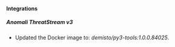 #### Integrations
##### Anomali ThreatStream v3
- Updated the Docker image to: *demisto/py3-tools:1.0.0.84025*.
